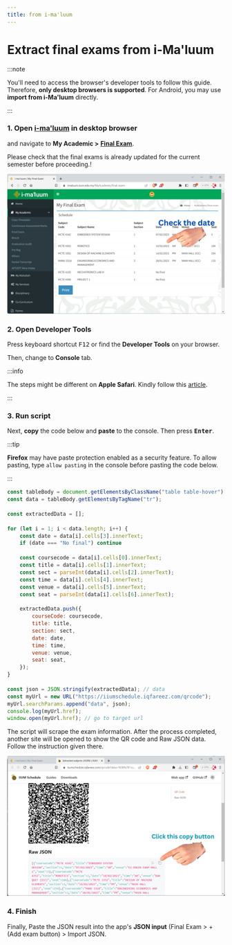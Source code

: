 ```yaml
---
title: from i-ma'luum
---
```


# Extract final exams from i-Ma'luum

:::note

You'll need to access the browser's developer tools to follow this guide. Therefore, **only desktop browsers is supported**.
For Android, you may use **import from i-Ma'luum** directly.

:::

### 1. Open [i-ma'luum](https://imaluum.iium.edu.my) in desktop browser

and navigate to **My Academic >** [**Final Exam**](https://imaluum.iium.edu.my/MyAcademic/final-exam).

Please check that the final exams is already updated for the current semester before proceeding.!

![imaluum final exam](./screenshots/imaluum-final-exam.png)

### 2. Open Developer Tools

Press keyboard shortcut <kbd>F12</kbd> or find the **Developer Tools** on your browser.

Then, change to **Console** tab.

:::info

The steps might be different on **Apple Safari**. Kindly follow this [article](https://balsamiq.com/support/faqs/browserconsole/#apple-safari).

:::

### 3. Run script

Next, **copy** the code below and **paste** to the console. Then press <kbd>**Enter**</kbd>.

:::tip

**Firefox** may have paste protection enabled as a security feature. To allow pasting, type `allow pasting` in the console before pasting the code below.

:::

```js
const tableBody = document.getElementsByClassName("table table-hover")[0];
const data = tableBody.getElementsByTagName("tr");

const extractedData = [];

for (let i = 1; i < data.length; i++) {
    const date = data[i].cells[3].innerText;
    if (date === "No final") continue

    const coursecode = data[i].cells[0].innerText;
    const title = data[i].cells[1].innerText;
    const sect = parseInt(data[i].cells[2].innerText);
    const time = data[i].cells[4].innerText;
    const venue = data[i].cells[5].innerText;
    const seat = parseInt(data[i].cells[6].innerText);

    extractedData.push({
        courseCode: coursecode,
        title: title,
        section: sect,
        date: date,
        time: time,
        venue: venue,
        seat: seat,
    });
}

const json = JSON.stringify(extractedData); // data
const myUrl = new URL("https://iiumschedule.iqfareez.com/qrcode");
myUrl.searchParams.append("data", json);
console.log(myUrl.href);
window.open(myUrl.href); // go to target url
```

The script will scrape the exam information. After the process completed, another site will be opened to show the QR code and Raw JSON data. Follow the instruction given there.

![site qrcode](./screenshots/final-exam-copy.png)

### 4. Finish

Finally, Paste the JSON result into the app's **JSON input** (Final Exam > + (Add exam button) > Import JSON.

[//]: # (![json input iium schedule]&#40;./screenshots/iiumschedule-json-input.png&#41;)

